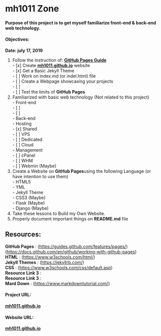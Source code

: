 # mh1011 Zone

#### Purpose of this project is to get myself familiarize front-end & back-end web technology.  

#### Objectives:  
**Date: july 17, 2019**  
01. Follow the instruction of: [**GitHub Pages Guide**](https://guides.github.com/features/pages/)    
        - [x] Create [**mh1011.github.io**](https://mh1011.github.io/) website  
        - [x] Get a Basic Jekyll Theme  
        - [ ] Work on index.md (or indel.html) file  
        - [ ] Create a Webpage showcasing your projects  
        - [ ]   
        - [ ] Test the limits of **GitHub Pages**
02. Familiarized with basic web technology (Not related to this project)    
        - Front-end  
            - [ ]  
            - [ ]  
        - Back-end  
            - Hosting  
                - [x] Shared     
                - [ ] VPS  
                - [ ] Dedicated  
                - [ ] Cloud  
            - Management  
                - [ ] cPanel  
                - [ ] WHM  
                - [ ] Webmin (Maybe)
03. Create a Website on **GitHub Pages**using the following Language (or have intention to use them)        
        - HTML5  
        - YML  
        - Jekyll Theme  
        - CSS3 (Maybe)  
        - Flask (Maybe)  
        - Django (Maybe)  
04. Take these lessons to Build my Own Website.    
05. Properly document important things on **README.md** file    


## Resources:  
**GitHub Pages**    : (https://guides.github.com/features/pages/)  
                      (https://docs.github.com/en/github/working-with-github-pages)  
**HTML**            : (https://www.w3schools.com/html/)  
**Jekyll Themes**   : (https://jekyllrb.com/)  
**CSS**             : (https://www.w3schools.com/css/default.asp)  
**Resource Link 3** :  
**Resource Link 3** :  
**Mard Down**       : (https://www.markdowntutorial.com/)    


#### Project URL:  
[**mh1011.github.io**](https://github.com/mh1011/mh1011.github.io)  
#### Website URL:  
[**mh1011.github.io**](https://mh1011.github.io/)  